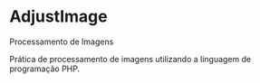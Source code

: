 # AdjustImage
Processamento de Imagens

Prática de processamento de imagens utilizando a linguagem de programação PHP.

